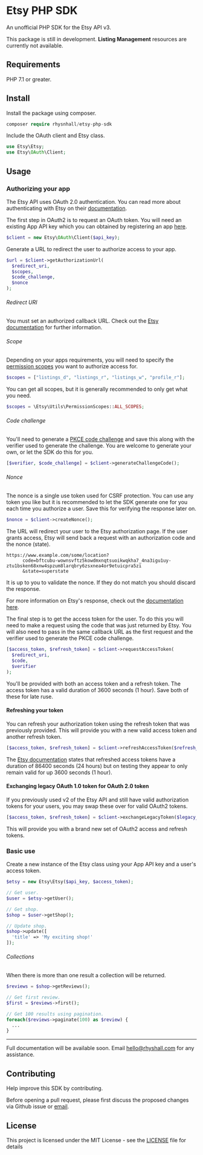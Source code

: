 # Etsy PHP SDK
An unofficial PHP SDK for the Etsy API v3.

This package is still in development. **Listing Management** resources are currently not available.

## Requirements
PHP 7.1 or greater.

## Install
Install the package using composer.
```php
composer require rhysnhall/etsy-php-sdk
```

Include the OAuth client and Etsy class.
```php
use Etsy\Etsy;
use Etsy\OAuth\Client;
```

## Usage

### Authorizing your app
The Etsy API uses OAuth 2.0 authentication. You can read more about authenticating with Etsy on their [documentation](https://developers.etsy.com/documentation/essentials/authentication).

The first step in OAuth2 is to request an OAuth token. You will need an existing App API key which you can obtained by registering an app [here](https://www.etsy.com/developers/register).
```php
$client = new Etsy\OAuth\Client($api_key);
```

Generate a URL to redirect the user to authorize access to your app.
```php
$url = $client->getAuthorizationUrl(
  $redirect_uri,
  $scopes,
  $code_challenge,
  $nonce
);
```

###### Redirect URI
You must set an authorized callback URL. Check out the [Etsy documentation](https://developers.etsy.com/documentation/essentials/authentication#redirect-uris) for further information.

###### Scope
Depending on your apps requirements, you will need to specify the [permission scopes](https://developers.etsy.com/documentation/essentials/authentication#scopes) you want to authorize access for.
```php
$scopes = ["listings_d", "listings_r", "listings_w", "profile_r"];
```

You can get all scopes, but it is generally recommended to only get what you need.
```php
$scopes = \Etsy\Utils\PermissionScopes::ALL_SCOPES;
```

###### Code challenge
You'll need to generate a [PKCE code challenge](https://developers.etsy.com/documentation/essentials/authentication#proof-key-for-code-exchange-pkce) and save this along with the verifier used to generate the challenge. You are welcome to generate your own, or let the SDK do this for you.
```php
[$verifier, $code_challenge] = $client->generateChallengeCode();
```

###### Nonce
The nonce is a single use token used for CSRF protection. You can use any token you like but it is recommended to let the SDK generate one for you each time you authorize a user. Save this for verifying the response later on.
```php
$nonce = $client->createNonce();
```


The URL will redirect your user to the Etsy authorization page. If the user grants access, Etsy will send back a request with an authorization code and the nonce (state).
```curl
https://www.example.com/some/location?
      code=bftcubu-wownsvftz5kowdmxnqtsuoikwqkha7_4na3igu1uy-ztu1bsken68xnw4spzum8larqbry6zsxnea4or9etuicpra5zi
      &state=superstate
```

It is up to you to validate the nonce. If they do not match you should discard the response.

For more information on Etsy's response, check out the [documentation here](https://developers.etsy.com/documentation/essentials/authentication#step-2-grant-access).

The final step is to get the access token for the user. To do this you will need to make a request using the code that was just returned by Etsy. You will also need to pass in the same callback URL as the first request and the verifier used to generate the PKCE code challenge.
```php
[$access_token, $refresh_token] = $client->requestAccessToken(
  $redirect_uri,
  $code,
  $verifier
);
```

You'll be provided with both an access token and a refresh token. The access token has a valid duration of 3600 seconds (1 hour). Save both of these for late ruse.

#### Refreshing your token

You can refresh your authorization token using the refresh token that was previously provided. This will provide you with a new valid access token and another refresh token.

```php
[$access_token, $refresh_token] = $client->refreshAccessToken($refresh_token);
```

The [Etsy documentation](https://developers.etsy.com/documentation/essentials/authentication#requesting-a-refresh-oauth-token) states that refreshed access tokens have a duration of 86400 seconds (24 hours) but on testing they appear to only remain valid for up 3600 seconds (1 hour).

#### Exchanging legacy OAuth 1.0 token for OAuth 2.0 token
If you previously used v2 of the Etsy API and still have valid authorization tokens for your users, you may swap these over for valid OAuth2 tokens.
```php
[$access_token, $refresh_token] = $client->exchangeLegacyToken($legacy_token);
```

This will provide you with a brand new set of OAuth2 access and refresh tokens.

### Basic use

Create a new instance of the Etsy class using your App API key and a user's access token.

```php
$etsy = new Etsy\Etsy($api_key, $access_token);

// Get user.
$user = $etsy->getUser();

// Get shop.
$shop = $user->getShop();

// Update shop.
$shop->update([
  'title' => 'My exciting shop!'
]);
```

###### Collections
When there is more than one result a collection will be returned.
```php
$reviews = $shop->getReviews();

// Get first review.
$first = $reviews->first();

// Get 100 results using pagination.
foreach($reviews->paginate(100) as $review) {
  ...
}
```

---

Full documentation will be available soon. Email [hello@rhyshall.com](mailto:hello@rhyshall.com) for any assistance.

## Contributing
Help improve this SDK by contributing.

Before opening a pull request, please first discuss the proposed changes via Github issue or <a href="mailto:hello@rhyshall.com">email</a>.

## License
This project is licensed under the MIT License - see the [LICENSE](https://github.com/rhysnhall/etsy-php-sdk/blob/master/LICENSE.md) file for details
